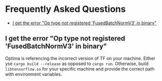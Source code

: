 # Frequently Asked Questions

- [I get the error "Op type not registered 'FusedBatchNormV3' in binary"](#i-get-the-error-op-type-not-registered-fusedbatchnormv3-in-binary)

## I get the error "Op type not registered 'FusedBatchNormV3' in binary"

Optima is referencing the incorrect version of TF on your machine. Either yse `cargo build --release` as opposed to `cargo run`. Otherwise, build `libtensorflow.so` for your specific machine and provide the correct path with environment variables.
